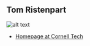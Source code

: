 Tom Ristenpart
--------------

![alt text](http://rist.tech.cornell.edu/images/headshot-small3.jpg "Ristenpart head shot")

* [Homepage at Cornell Tech](http://rist.tech.cornell.edu/)
